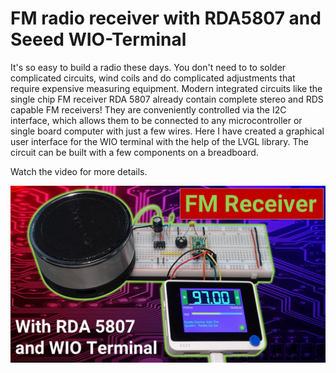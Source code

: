# FM radio receiver with RDA5807 and Seeed WIO-Terminal

It's so easy to build a radio these days. You don't need to to solder complicated circuits, wind coils and do complicated adjustments that require expensive measuring equipment. Modern integrated circuits like the single chip FM receiver RDA 5807 already contain complete stereo and RDS capable FM receivers! They are conveniently controlled via the I2C interface, which allows them to be connected to any microcontroller or single board computer with just a few wires. Here I have created a graphical user interface for the WIO terminal with the help of the LVGL library. The circuit can be built with a few components on a breadboard.

Watch the video for more details.


[<img src="thumbnail.jpg" alt="Youtube thumbnail" width="640">](https://youtu.be/cmtmaMzo8uM)
